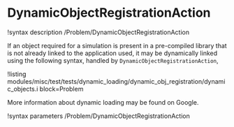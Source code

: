 # DynamicObjectRegistrationAction

!syntax description /Problem/DynamicObjectRegistrationAction

If an object required for a simulation is present in a pre-compiled library that is
not already linked to the application used, it may be dynamically linked using the following
syntax, handled by `DynamicObjectRegistrationAction`,

!listing modules/misc/test/tests/dynamic_loading/dynamic_obj_registration/dynamic_objects.i block=Problem

More information about dynamic loading may be found on Google.

!syntax parameters /Problem/DynamicObjectRegistrationAction
